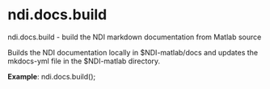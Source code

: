 # ndi.docs.build

  ndi.docs.build - build the NDI markdown documentation from Matlab source
 
  Builds the NDI documentation locally in $NDI-matlab/docs and updates the mkdocs-yml file
  in the $NDI-matlab directory.
 
  **Example**:
    ndi.docs.build();
